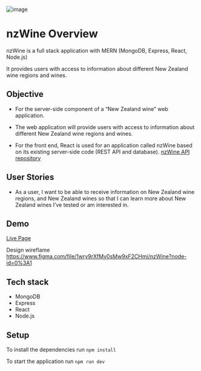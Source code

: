 ![image](https://res.cloudinary.com/yaponka/image/upload/w_700,c_scale/portfolio/nzwine.png)
# nzWine Overview
nzWine is a full stack application with MERN (MongoDB, Express, React, Node.js)

It provides users with access to information about different New Zealand wine regions and wines.
## Objective

* For the server-side component of a “New Zealand wine” web application.
* The web application will provide users with access to information about different
New Zealand wine regions and wines.

* For the front end, React is used for an application called nzWine based on
its existing server-side code (REST API and database).
[nzWine API repository](https://github.com/Aya-Ogihara/nzWine-api)

## User Stories
* As a user, I want to be able to receive information on New Zealand wine regions, and New Zealand wines so that I can learn more about New Zealand wines I’ve tested or am interested in.

## Demo
[Live Page](https://nzwine.herokuapp.com/)

Design wireflame https://www.figma.com/file/1wry9rXfMv0sMw9xF2CHmi/nzWine?node-id=0%3A1

## Tech stack
* MongoDB
* Express
* React
* Node.js

## Setup
To install the dependencies run `npm install`

To start the application run `npm run dev`
